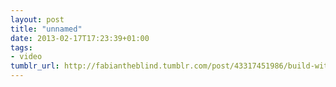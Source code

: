 ```yaml
---
layout: post
title: "unnamed"
date: 2013-02-17T17:23:39+01:00
tags:
- video
tumblr_url: http://fabiantheblind.tumblr.com/post/43317451986/build-with-locations-jsx-elementary-and-element
---
```

